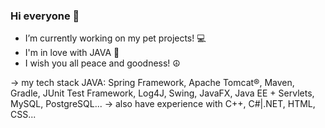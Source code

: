 ### Hi everyone 👋

- I’m currently working on my pet projects! 💻
- I'm in love with JAVA 🥰
- I wish you all peace and goodness! ☮️

-> my tech stack JAVA: Spring Framework, Apache Tomcat®, Maven, Gradle, JUnit Test Framework, Log4J, Swing, JavaFX, Java EE + Servlets, MySQL, PostgreSQL...
-> also have experience with C++, C#|.NET, HTML, CSS...
